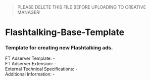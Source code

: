 > PLEASE DELETE THIS FILE BEFORE UPLOADING TO CREATIVE MANAGER!
# Flashtalking-Base-Template
### Template for creating new Flashtalking ads.  
FT Adserver Template: -  
FT Adserver Extension: -  
External Technical Specifications: -  
Additional Information: -  
